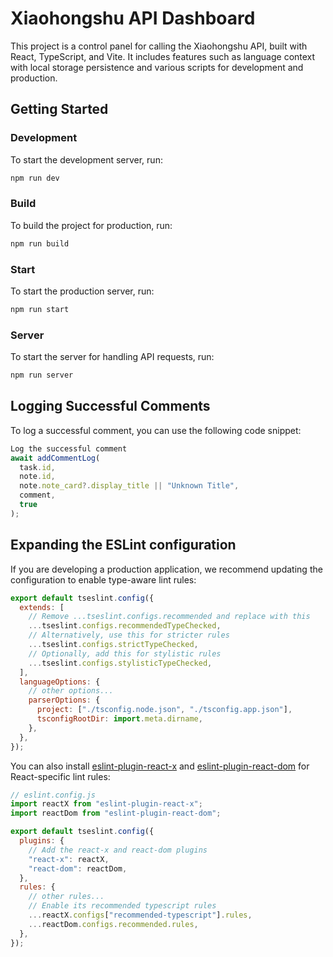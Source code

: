 # Xiaohongshu API Dashboard

This project is a control panel for calling the Xiaohongshu API, built with React, TypeScript, and Vite. It includes features such as language context with local storage persistence and various scripts for development and production.

## Getting Started

### Development

To start the development server, run:

```bash
npm run dev
```

### Build

To build the project for production, run:

```bash
npm run build
```

### Start

To start the production server, run:

```bash
npm run start
```

### Server

To start the server for handling API requests, run:

```bash
npm run server
```

## Logging Successful Comments

To log a successful comment, you can use the following code snippet:

```js
Log the successful comment
await addCommentLog(
  task.id,
  note.id,
  note.note_card?.display_title || "Unknown Title",
  comment,
  true
);
```

## Expanding the ESLint configuration

If you are developing a production application, we recommend updating the configuration to enable type-aware lint rules:

```js
export default tseslint.config({
  extends: [
    // Remove ...tseslint.configs.recommended and replace with this
    ...tseslint.configs.recommendedTypeChecked,
    // Alternatively, use this for stricter rules
    ...tseslint.configs.strictTypeChecked,
    // Optionally, add this for stylistic rules
    ...tseslint.configs.stylisticTypeChecked,
  ],
  languageOptions: {
    // other options...
    parserOptions: {
      project: ["./tsconfig.node.json", "./tsconfig.app.json"],
      tsconfigRootDir: import.meta.dirname,
    },
  },
});
```

You can also install [eslint-plugin-react-x](https://github.com/Rel1cx/eslint-react/tree/main/packages/plugins/eslint-plugin-react-x) and [eslint-plugin-react-dom](https://github.com/Rel1cx/eslint-react/tree/main/packages/plugins/eslint-plugin-react-dom) for React-specific lint rules:

```js
// eslint.config.js
import reactX from "eslint-plugin-react-x";
import reactDom from "eslint-plugin-react-dom";

export default tseslint.config({
  plugins: {
    // Add the react-x and react-dom plugins
    "react-x": reactX,
    "react-dom": reactDom,
  },
  rules: {
    // other rules...
    // Enable its recommended typescript rules
    ...reactX.configs["recommended-typescript"].rules,
    ...reactDom.configs.recommended.rules,
  },
});
```
